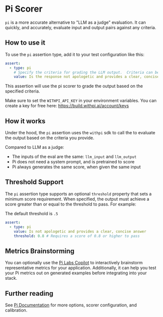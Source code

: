 # Pi Scorer

`pi` is a more accurate alternative to "LLM as a judge" evaluation. It can quickly, and accurately,
evaluate input and output pairs against any criteria.

## How to use it

To use the `pi` assertion type, add it to your test configuration like this:

```yaml
assert:
  - type: pi
    # Specify the criteria for grading the LLM output.  Criteria can be a string
    value: Is the response not apologetic and provides a clear, concise answer?
```

This assertion will use the pi scorer to grade the output based on the specified criteria.

Make sure to set the `WITHPI_API_KEY` in your environment variables. You can create a key for free here:
https://build.withpi.ai/account/keys

## How it works

Under the hood, the `pi` assertion uses the `withpi` sdk to call the to evaluate the output based on the criteria you provide.

Compared to LLM as a judge:

- The inputs of the eval are the same: `llm_input` and `llm_output`
- Pi does not need a system prompt, and is pretrained to score
- Pi always generates the same score, when given the same input

## Threshold Support

The `pi` assertion type supports an optional `threshold` property that sets a minimum score requirement. When specified, the output must achieve a score greater than or equal to the threshold to pass. For example:

The default threshold is `.5`

```yaml
assert:
  - type: pi
    value: Is not apologetic and provides a clear, concise answer
    threshold: 0.8 # Requires a score of 0.8 or higher to pass
```

## Metrics Brainstorming

You can optionally use the [Pi Labs Copilot](https://build.withpi.ai) to interactively brainstorm
representative metrics for your application. Additionally, it can help
you test your Pi metrics out on generated examples before integrating into your stack.


## Further reading

See [Pi Documentation](https://docs.withpi.ai) for more options, scorer configuration, and calibration.
